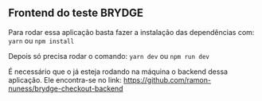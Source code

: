 ## Frontend do teste BRYDGE

Para rodar essa aplicação basta fazer a instalação das dependências com:
`yarn`
ou
`npm install`

Depois só precisa rodar o comando:
`yarn dev`
ou
`npm run dev`

É necessário que o já esteja rodando na máquina o backend dessa aplicação. Ele encontra-se no link:
https://github.com/ramon-nuness/brydge-checkout-backend
